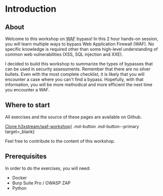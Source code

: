 # Introduction

## About

Welcome to this workshop on <abbr title="Web Application Firewall">WAF</abbr> bypass! In this 2 hour hands-on session, you will learn multiple ways to bypass Web Application Firewall (WAF). No specific knowledge is required other than some high-level understanding of common web vulnerabilities (XSS, SQL injection and XXE).

I decided to build this workshop to summarize the types of bypasses that can be used in security assessments. Remember that there are no silver bullets. Even with the most complete checklist, it is likely that you will encounter a case where you can't find a bypass. Hopefully, with that information, you will be more methodical and more efficient the next time you encounter a WAF.

## Where to start

All exercises and the source of these pages are available on Github.

[Clone h3xstream/waf-workshop](https://github.com/h3xstream/waf-workshop/){ .md-button .md-button--primary target=_blank}

Feel free to contribute to the content of this workshop.

## Prerequisites

In order to do the exercises, you will need:

 - Docker
 - Burp Suite Pro / OWASP ZAP
 - Python
